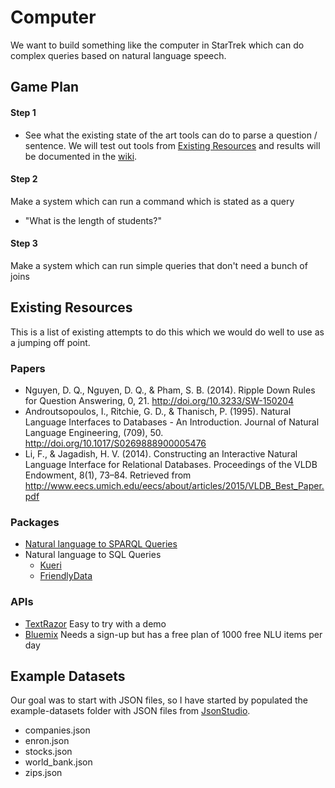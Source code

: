 # Computer
We want to build something like the computer in StarTrek which can do complex queries based on natural language speech.

## Game Plan
#### Step 1
- See what the existing state of the art tools can do to parse a question / sentence. We will test out tools from [Existing Resources](#existing-resources) and results will be documented in the [wiki](https://github.com/luwen-huang/computer/wiki/Resources).

#### Step 2
Make a system which can run a command which is stated as a query
- "What is the length of students?"

#### Step 3
Make a system which can run simple queries that don't need a bunch of joins


## Existing Resources
This is a list of existing attempts to do this which we would do well to use as a jumping off point.

### Papers
- Nguyen, D. Q., Nguyen, D. Q., & Pham, S. B. (2014). Ripple Down Rules for Question Answering, 0, 21. http://doi.org/10.3233/SW-150204
- Androutsopoulos, I., Ritchie, G. D., & Thanisch, P. (1995). Natural Language Interfaces to Databases - An Introduction. Journal of Natural Language Engineering, (709), 50. http://doi.org/10.1017/S0269888900005476
- Li, F., & Jagadish, H. V. (2014). Constructing an Interactive Natural Language Interface for Relational Databases. Proceedings of the VLDB Endowment, 8(1), 73–84. Retrieved from http://www.eecs.umich.edu/eecs/about/articles/2015/VLDB_Best_Paper.pdf

### Packages
- [Natural language to SPARQL Queries](https://github.com/machinalis/quepy)
- Natural language to SQL Queries
	- [Kueri](http://kueri.me)
	- [FriendlyData](https://friendlydata.io)

### APIs
- [TextRazor](https://www.textrazor.com/demo) Easy to try with a demo
- [Bluemix]() Needs a sign-up but has a free plan of 1000 free NLU items per day


## Example Datasets
Our goal was to start with JSON files, so I have started by populated the example-datasets folder with
JSON files from [JsonStudio](http://jsonstudio.com/resources/).
- companies.json
- enron.json
- stocks.json
- world_bank.json
- zips.json
